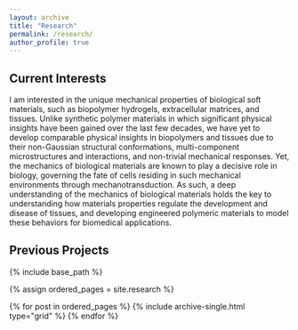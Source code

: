 ```yaml
---
layout: archive
title: "Research"
permalink: /research/
author_profile: true
---
```


## Current Interests

I am interested in the unique mechanical properties of biological soft materials, such as biopolymer hydrogels, extracellular matrices, and tissues. Unlike synthetic polymer materials in which significant physical insights have been gained over the last few decades, we have yet to develop comparable physical insights in biopolymers and tissues due to their non-Gaussian structural conformations, multi-component microstructures and interactions, and non-trivial mechanical responses. Yet, the mechanics of biological materials are known to play a decisive role in biology, governing the fate of cells residing in such mechanical environments through mechanotransduction. As such, a deep understanding of the mechanics of biological materials holds the key to understanding how materials properties regulate the development and disease of tissues, and developing engineered polymeric materials to model these behaviors for biomedical applications.   

## Previous Projects


{% include base_path %}

{% assign ordered_pages = site.research %}

{% for post in ordered_pages %} {% include archive-single.html type="grid" %} {% endfor %}
